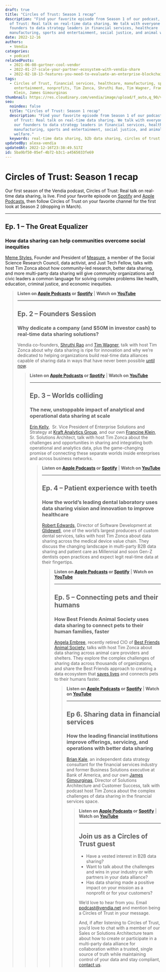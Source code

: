 ```yaml
---
draft: true
title: "Circles of Trust: Season 1 recap"
description: "Find your favorite episode from Season 1 of our podcast, Circles
  of Trust: Real talk on real-time data sharing. We talk with everyone from our
  founders to data strategy leaders in financial services, healthcare
  manufacturing, sports and entertainment, social justice, and animal welfare."
date: 2022-12-16
authors:
  - Vendia
categories:
  - podcast
relatedPosts:
  - 2021-06-08-gartner-cool-vendor
  - 2022-01-27-scale-your-partner-ecosystem-with-vendia-share
  - 2022-02-18-13-features-you-need-to-evaluate-an-enterprise-blockchain-platform
tags:
  - Circles of Trust, financial services, healthcare, manufacturing, sports,
    entertainment, nonprofits, Tim Zonca, Shruthi Rao, Tim Wagner, Francine
    Klein, James Gimourginas
thumbnail: https://res.cloudinary.com/vendia/image/upload/f_auto,q_90/v1670278509/COT_d1fwyl.webp
seo:
  noindex: false
  title: "Circles of Trust: Season 1 recap"
  description: "Find your favorite episode from Season 1 of our podcast, Circles
    of Trust: Real talk on real-time data sharing. We talk with everyone from
    our founders to data strategy leaders in financial services, healthcare
    manufacturing, sports and entertainment, social justice, and animal
    welfare."
  keywords: real-time data sharing, b2b data sharing, circles of trust
updatedBy: alexa-vendia
updatedAt: 2022-12-16T23:38:49.517Z
id: 5ba9bf50-05ef-4b72-b3c1-a4565033fe69
---
```


# Circles of Trust: Season 1 recap

Our first season of the Vendia podcast, Circles of Trust: Real talk on real-time data sharing, is live. Find your favorite episode on [Spotify](https://open.spotify.com/show/49kZwowJkYxjceHIax2zxK) and [Apple Podcasts](https://podcasts.apple.com/us/podcast/circles-of-trust/id1645908970), then follow Circles of Trust on your favorite channel for the first look at Season 2 (dropping in March).

---

## Ep. 1 – The Great Equalizer

### How data sharing can help communities overcome social inequities

[Meme Styles](https://www.linkedin.com/in/meme-s-5bb631bb/), Founder and President of [Measure](https://wemeasure.org/), a member of the Social Science Research Council, data activist, and Just Tech Fellow, talks with host Tim Zonca about how community-led research, better data sharing, and more multi-party data sharing will give community organizations and civic leaders a common language for solving complex problems like health, education, criminal justice, and economic inequities.

<BlockQuote text="We can turn data into a utility, something we can all leverage and use to make our society better." author="Meme Styles" />

**Listen on [Apple Podcasts](https://podcasts.apple.com/us/podcast/the-great-equalizer-how-data-sharing-can-help/id1645908970?i=1000581093344) or [Spotify](https://open.spotify.com/episode/5PpoOEgiGCTRyPMoNApera)** | **Watch on [YouTube](https://www.youtube.com/watch?v=P0BJC1rgI3w)**

<YouTube aspectRatio="16:9" url="https://www.youtube.com/watch?v=P0BJC1rgI3w" />

---

## Ep. 2 – Founders Session

### Why dedicate a company (and $50M in investor cash) to real-time data sharing solutions?

Vendia co-founders, [Shruthi Rao](https://www.linkedin.com/in/shruthirao/) and [Tim Wagner](https://www.linkedin.com/in/timawagner/), talk with host Tim Zonca about why data sharing is ripe for innovation and why we’re dedicated to helping organizations build real-time data alliances capable of sharing data in ways that have never been possible [until now](http://vendia.com/product).

<BlockQuote text="The best technology is the one that just disappears and lets the end customer or end user have this amazing experience where they get to where they need to go powerfully but simply. We do that for our customers with Vendia Share." author="Shruthi Rao" />

**Listen on [Apple Podcasts](https://podcasts.apple.com/us/podcast/founders-session-why-dedicate-a-company-and-$50m/id1645908970?i=1000583148293) or [Spotify](https://open.spotify.com/episode/1ZQKhhzWsnyFdvzbbqwsBG?si=4a5f00e550b2469d)** | **Watch on [YouTube](https://www.youtube.com/watch?v=xQR1zLvqYDA)**

<YouTube aspectRatio="16:9" url="https://www.youtube.com/watch?v=xQR1zLvqYDA" />

---

## Ep. 3 – Worlds colliding

### The new, unstoppable impact of analytical and operational data sharing at scale

[Erin Kelly](https://www.linkedin.com/in/erinannkelly/),  Sr. Vice President of Enterprise Solutions and Strategy at [Kraft Analytics Group](https://www.kagr.com/), and our own [Francine Klein](https://www.vendia.com/blog/author/francine-klein), Sr. Solutions Architect, talk with host Tim Zonca about the challenges and opportunities in sharing and integrating both operational and analytics data, plus the game-changing promise of connecting these separate worlds inside enterprises and across business networks.

<BlockQuote text="You can combine operational data with analytics in real-time to help people make memories." author="Erin Kelly" />

**Listen on [Apple Podcasts](https://podcasts.apple.com/us/podcast/worlds-colliding-the-new-unstoppable-impact/id1645908970?i=1000584806498) or [Spotify](https://open.spotify.com/episode/2GGPr4KxOs5FcSAsFFH0b1?si=7ab313b2f1b94547)** | **Watch on [YouTube](https://www.youtube.com/watch?v=9u15BHnlbQ8)**

<YouTube aspectRatio="16:9" url="https://www.youtube.com/watch?v=9u15BHnlbQ8" />

---

## Ep. 4 – Patient experience with teeth

### How the world’s leading dental laboratory uses data sharing vision and innovation to improve healthcare

[Robert Edwards](https://www.linkedin.com/in/bobbyedwards/), Director of Software Development at [Glidewell](https://glidewelldental.com/), one of the world’s largest producers of custom dental services, talks with host Tim Zonca about data sharing across the medical device value chain. They discuss the changing landscape in multi-party B2B data sharing and patient care as Millennial and soon Gen-Z dentists open practices and expect legit real-time data at their fingertips.

<BlockQuote text="The TikTok generation of dentists are coming in. They, just naturally, do things a different way. And so they expect more real-time as immediacy — I should be able to look at my phone and know where the 10 cases I sent you are." author="Robert Edwards" />

**Listen on [Apple Podcasts](https://podcasts.apple.com/us/podcast/patient-experience-with-teeth-how-the-worlds/id1645908970?i=1000586473614) or [Spotify](https://open.spotify.com/episode/0iCtUjSdnuKhghUHQv1jth?si=95862c648f80460a)** | **Watch on [YouTube](https://www.youtube.com/watch?v=ugsednfx2ik)**

<YouTube aspectRatio="16:9" url="https://www.youtube.com/watch?v=ugsednfx2ik" />

---

## Ep. 5 – Connecting pets and their humans

### How Best Friends Animal Society uses data sharing to connect pets to their human families, faster

[Angela Embree](https://www.linkedin.com/in/angela-embree-959a05a/), recently retired CIO of [Best Friends Animal Society](https://bestfriends.org/), talks with host Tim Zonca about data sharing across animal care providers and shelters. They explore the complex challenges of sharing data across thousands of organizations, and share the Best Friends approach to creating a data ecosystem that [saves lives](https://bestfriends.org/no-kill-2025) and connects pets to their humans faster.

<BlockQuote text="We helped one of our shelter partners with the worst save rate go from a 30% save rate, which means 70% of the animals were dying in the shelter, to a save rate above 90%. Having that impact for the animals — and proving it — was really important." author="Angela Emree" />

**Listen on [Apple Podcasts](https://podcasts.apple.com/us/podcast/connecting-pets-and-their-humans-how-best-friends/id1645908970?i=1000588192446) or [Spotify](https://open.spotify.com/episode/1P9g1uysZWJ2mWkQRoqN0B?si=6269b7f7ef214ad2)** | **Watch on [YouTube](https://www.youtube.com/watch?v=34FDbI0tvKI&list=PLTl1YD8dYVqGVPb-hxcJDpKT4oG__AKcJ&index=4)**

<YouTube aspectRatio="16:9" url="https://www.youtube.com/watch?v=34FDbI0tvKI&list=PLTl1YD8dYVqGVPb-hxcJDpKT4oG__AKcJ&index=4" />

---

## Ep 6. Sharing data in financial services

### How the leading financial institutions improve offerings, servicing, and operations with better data sharing

[Brian Kale](https://www.linkedin.com/in/brianmkale), an independent data strategy consultant for the financial services industry and former Business Solutions executive at Bank of America, and our own [James Gimourginas](https://www.vendia.com/blog/author/james-gimourginas), Director of Solutions Architecture and Customer Success, talk with podcast host Tim Zonca about the complex challenges of data sharing in the financial services space.

<BlockQuote text="Just by nature of being centralized, you become a bottleneck to innovation. And it makes it more difficult to change and adapt to the speed of business. …Having the ability to stretch across clouds is going to be table stakes." author="Brian Kale" />

**Listen on [Apple Podcasts](https://podcasts.apple.com/us/podcast/sharing-data-in-financial-services-how-the-leading/id1645908970?i=1000589939015) or [Spotify](https://open.spotify.com/episode/2pvJjhiE5UbFUSo7p9D9xF?si=77f13d86cf214403)** | **Watch on [YouTube](https://www.youtube.com/watch?v=dNIlo8O74MI&list=PLTl1YD8dYVqGVPb-hxcJDpKT4oG__AKcJ&index=5)**

<YouTube aspectRatio="16:9" url="https://www.youtube.com/watch?v=dNIlo8O74MI&list=PLTl1YD8dYVqGVPb-hxcJDpKT4oG__AKcJ&index=5" />

---

## Join us as a Circles of Trust guest

- Have a vested interest in B2B data sharing? 
- Want to talk about the challenges and wins in your industry or with partners in your data alliance? 
- Has data sharing made a positive impact on your mission as a nonprofit or for your customers?

We’d love to hear from you. Email [podcast@vendia.net](mailto:podcast@vendia.net) and mention being a Circles of Trust in your message. 

And, if after listening to Circles of Trust, you’d love to chat with a member of our Sales or Solutions Architecture team about how to create or participate in a multi-party data alliance for collaboration within a trusted, single source of truth while maintaining control of your data and stay compliant, [contact us](http://vendia.com/contact-us).